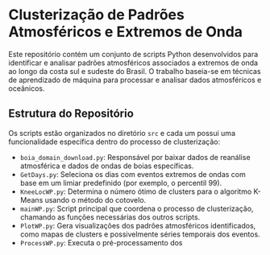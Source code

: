 # Clusterização de Padrões Atmosféricos e Extremos de Onda

Este repositório contém um conjunto de scripts Python desenvolvidos para identificar e analisar padrões atmosféricos associados a extremos de onda ao longo da costa sul e sudeste do Brasil. O trabalho baseia-se em técnicas de aprendizado de máquina para processar e analisar dados atmosféricos e oceânicos.

## Estrutura do Repositório

Os scripts estão organizados no diretório `src` e cada um possui uma funcionalidade específica dentro do processo de clusterização:

- `boia_domain_download.py`: Responsável por baixar dados de reanálise atmosférica e dados de ondas de boias específicas.
- `GetDays.py`: Seleciona os dias com eventos extremos de ondas com base em um limiar predefinido (por exemplo, o percentil 99).
- `KneeLocWP.py`: Determina o número ótimo de clusters para o algoritmo K-Means usando o método do cotovelo.
- `mainWP.py`: Script principal que coordena o processo de clusterização, chamando as funções necessárias dos outros scripts.
- `PlotWP.py`: Gera visualizações dos padrões atmosféricos identificados, como mapas de clusters e possivelmente séries temporais dos eventos.
- `ProcessWP.py`: Executa o pré-processamento dos
